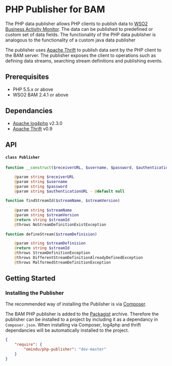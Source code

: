 # PHP Publisher for BAM

The PHP data publisher allows PHP clients to publish data to [WSO2 Business Activity Monitor]. The data can be published to predefined or custom set of data fields. The functionality of the PHP data publisher is analogous to the functionality of a custom java data publisher

The publisher uses [Apache Thrift] to publish data sent by the PHP client to the BAM server. The publisher exposes the client to operations such as defining data streams, searching stream definitions and publishing events.

## Prerequisites

- PHP 5.5.x or above 
- WSO2 BAM 2.4.1 or above

## Dependancies

- [Apache log4php] v2.3.0
- [Apache Thrift] v0.9

## API

#### `class Publisher`
```PHP
function __construct($receiverURL, $username, $password, $authenticationURL)

    @param string $receiverURL
    @param string $username
    @param string $password
    @param string $authenticationURL - @default null
  
function findStreamId($streamName, $streamVersion)
    
    @param string $streamName
    @param string $streamVersion
    @return string $streamId
    @throws NoStreamDefinitionExistException
    
function defineStream($streamDefinision)

    @param string $streamDefinision
    @return string $streamId
    @throws StreamDefinitionException
    @throws DifferentStreamDefinitionAlreadyDefinedException
    @throws MalformedStreamDefinitionException
```

## Getting Started

### Installing the Publisher

The recommended way of installing the Publisher is via [Composer].

The BAM PHP publisher is added to the [Packagist] archive. Therefore the publisher can be installed to a project by including it as a dependancy in `Composer.json`. When installing via Composer, log4php and thrift dependancies will be automatically installed to the project.

```json
{
    "require": {
        "omindu/php-publisher": "dev-master"
    }
}
```

[WSO2 Business Activity Monitor]:http://wso2.com/products/business-activity-monitor/
[Apache Thrift]:https://thrift.apache.org/
[Apache log4php]:http://logging.apache.org/log4php/index.html
[Composer]:https://getcomposer.org/
[Packagist]:https://packagist.org/
